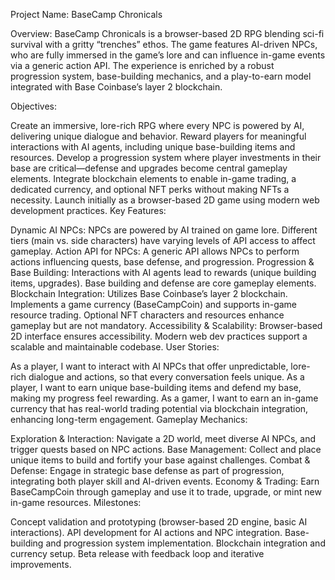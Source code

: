 Project Name: BaseCamp Chronicals

Overview:
BaseCamp Chronicals is a browser-based 2D RPG blending sci-fi survival with a gritty “trenches” ethos. The game features AI-driven NPCs, who are fully immersed in the game’s lore and can influence in-game events via a generic action API. The experience is enriched by a robust progression system, base-building mechanics, and a play-to-earn model integrated with Base Coinbase’s layer 2 blockchain.

Objectives:

Create an immersive, lore-rich RPG where every NPC is powered by AI, delivering unique dialogue and behavior.
Reward players for meaningful interactions with AI agents, including unique base-building items and resources.
Develop a progression system where player investments in their base are critical—defense and upgrades become central gameplay elements.
Integrate blockchain elements to enable in-game trading, a dedicated currency, and optional NFT perks without making NFTs a necessity.
Launch initially as a browser-based 2D game using modern web development practices.
Key Features:

Dynamic AI NPCs:
NPCs are powered by AI trained on game lore.
Different tiers (main vs. side characters) have varying levels of API access to affect gameplay.
Action API for NPCs:
A generic API allows NPCs to perform actions influencing quests, base defense, and progression.
Progression & Base Building:
Interactions with AI agents lead to rewards (unique building items, upgrades).
Base building and defense are core gameplay elements.
Blockchain Integration:
Utilizes Base Coinbase’s layer 2 blockchain.
Implements a game currency (BaseCampCoin) and supports in-game resource trading.
Optional NFT characters and resources enhance gameplay but are not mandatory.
Accessibility & Scalability:
Browser-based 2D interface ensures accessibility.
Modern web dev practices support a scalable and maintainable codebase.
User Stories:

As a player, I want to interact with AI NPCs that offer unpredictable, lore-rich dialogue and actions, so that every conversation feels unique.
As a player, I want to earn unique base-building items and defend my base, making my progress feel rewarding.
As a gamer, I want to earn an in-game currency that has real-world trading potential via blockchain integration, enhancing long-term engagement.
Gameplay Mechanics:

Exploration & Interaction: Navigate a 2D world, meet diverse AI NPCs, and trigger quests based on NPC actions.
Base Management: Collect and place unique items to build and fortify your base against challenges.
Combat & Defense: Engage in strategic base defense as part of progression, integrating both player skill and AI-driven events.
Economy & Trading: Earn BaseCampCoin through gameplay and use it to trade, upgrade, or mint new in-game resources.
Milestones:

Concept validation and prototyping (browser-based 2D engine, basic AI interactions).
API development for AI actions and NPC integration.
Base-building and progression system implementation.
Blockchain integration and currency setup.
Beta release with feedback loop and iterative improvements.